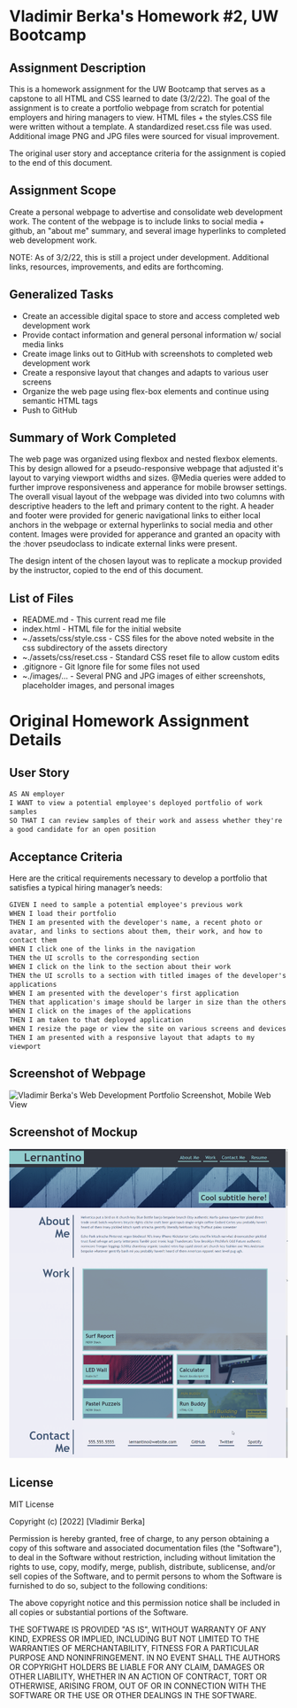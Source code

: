# Vladimir Berka's Homework #2, UW Bootcamp

## Assignment Description
This is a homework assignment for the UW Bootcamp that serves as a capstone to all HTML and CSS learned to date (3/2/22). The goal of the assignment is to create a portfolio webpage from scratch for potential employers and hiring managers to view. HTML files + the styles.CSS file were written without a template. A standardized reset.css file was used. Additional image PNG and JPG files were sourced for visual improvement. 

The original user story and acceptance criteria for the assignment is copied to the end of this document.

## Assignment Scope
Create a personal webpage to advertise and consolidate web development work. The content of the webpage is to include links to social media + github, an "about me" summary, and several image hyperlinks to completed web development work.  

NOTE: As of 3/2/22, this is still a project under development. Additional links, resources, improvements, and edits are forthcoming. 

## Generalized Tasks
- Create an accessible digital space to store and access completed web development work
- Provide contact information and general personal information w/ social media links
- Create image links out to GitHub with screenshots to completed web development work
- Create a responsive layout that changes and adapts to various user screens 
- Organize the web page using flex-box elements and continue using semantic HTML tags
- Push to GitHub

## Summary of Work Completed
The web page was organized using flexbox and nested flexbox elements. This by design allowed for a pseudo-responsive webpage that adjusted it's layout to varying viewport widths and sizes. @Media queries were added to further improve responsiveness and apperance for mobile browser settings. The overall visual layout of the webpage was divided into two columns with descriptive headers to the left and primary content to the right. A header and footer were provided for generic navigational links to either local anchors in the webpage or external hyperlinks to social media and other content. Images were provided for apperance and granted an opacity with the :hover pseudoclass to indicate external links were present. 

The design intent of the chosen layout was to replicate a mockup provided by the instructor, copied to the end of this document.

## List of Files
* README.md - This current read me file
* index.html - HTML file for the initial website
* ~./assets/css/style.css - CSS files for the above noted website in the css subdirectory of the assets directory
* ~./assets/css/reset.css - Standard CSS reset file to allow custom edits
* .gitignore - Git Ignore file for some files not used
* ~./images/... - Several PNG and JPG images of either screenshots, placeholder images, and personal images

# Original Homework Assignment Details

## User Story

```
AS AN employer
I WANT to view a potential employee's deployed portfolio of work samples
SO THAT I can review samples of their work and assess whether they're a good candidate for an open position
```

## Acceptance Criteria

Here are the critical requirements necessary to develop a portfolio that satisfies a typical hiring manager’s needs:

```
GIVEN I need to sample a potential employee's previous work
WHEN I load their portfolio
THEN I am presented with the developer's name, a recent photo or avatar, and links to sections about them, their work, and how to contact them
WHEN I click one of the links in the navigation
THEN the UI scrolls to the corresponding section
WHEN I click on the link to the section about their work
THEN the UI scrolls to a section with titled images of the developer's applications
WHEN I am presented with the developer's first application
THEN that application's image should be larger in size than the others
WHEN I click on the images of the applications
THEN I am taken to that deployed application
WHEN I resize the page or view the site on various screens and devices
THEN I am presented with a responsive layout that adapts to my viewport
```

## Screenshot of Webpage

![Vladimir Berka's Web Development Portfolio Screenshot, Mobile Web View](./assets/images/Portfolio_Screenshot.png "Portfolio Screenshot, Mobile Web View")

## Screenshot of Mockup

![Vladimir Berka's Web Development Portfolio Screenshot, Mobile Web View](./assets/images/mockup.png "Portfolio Screenshot, Mobile Web View")

## License
MIT License

Copyright (c) [2022] [Vladimir Berka]

Permission is hereby granted, free of charge, to any person obtaining a copy
of this software and associated documentation files (the "Software"), to deal
in the Software without restriction, including without limitation the rights
to use, copy, modify, merge, publish, distribute, sublicense, and/or sell
copies of the Software, and to permit persons to whom the Software is
furnished to do so, subject to the following conditions:

The above copyright notice and this permission notice shall be included in all
copies or substantial portions of the Software.

THE SOFTWARE IS PROVIDED "AS IS", WITHOUT WARRANTY OF ANY KIND, EXPRESS OR
IMPLIED, INCLUDING BUT NOT LIMITED TO THE WARRANTIES OF MERCHANTABILITY,
FITNESS FOR A PARTICULAR PURPOSE AND NONINFRINGEMENT. IN NO EVENT SHALL THE
AUTHORS OR COPYRIGHT HOLDERS BE LIABLE FOR ANY CLAIM, DAMAGES OR OTHER
LIABILITY, WHETHER IN AN ACTION OF CONTRACT, TORT OR OTHERWISE, ARISING FROM,
OUT OF OR IN CONNECTION WITH THE SOFTWARE OR THE USE OR OTHER DEALINGS IN THE
SOFTWARE.